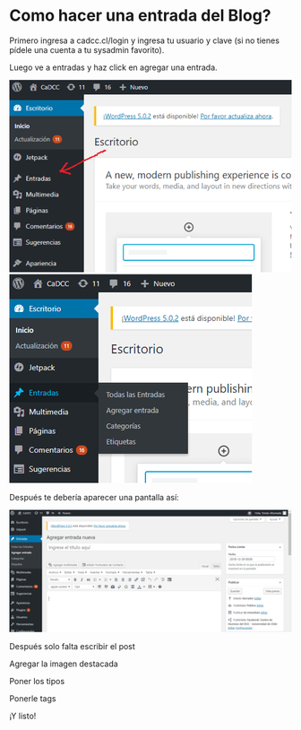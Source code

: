 # Como hacer una entrada del Blog?

Primero ingresa a cadcc.cl/login y ingresa tu usuario y clave (si no tienes pídele una cuenta a tu sysadmin favorito).

Luego ve a entradas y haz click en agregar una entrada.

![entradas](docs/_static/howtoblog1.png)
![agregar entrada](docs/_static/howtoblog2.png)

Después te debería aparecer una pantalla así:

![pantalla_asi](docs/_static/howtoblog3.png)

Después solo falta escribir el post

Agregar la imagen destacada

Poner los tipos

Ponerle tags

¡Y listo!